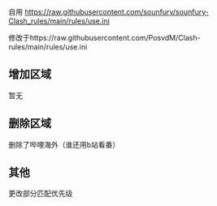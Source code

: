 自用
https://raw.githubusercontent.com/sounfury/sounfury-Clash_rules/main/rules/use.ini

修改于https://raw.githubusercontent.com/PosvdM/Clash-rules/main/rules/use.ini

## 增加区域

暂无

## 删除区域

 删除了哔哩海外（谁还用b站看番）

## 其他

更改部分匹配优先级
